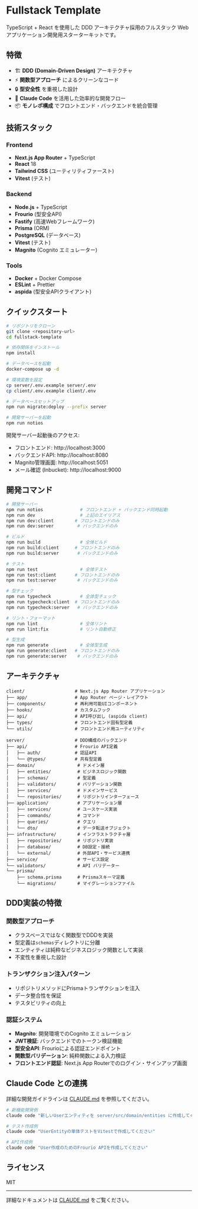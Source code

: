 # Fullstack Template

TypeScript + React を使用した DDD アーキテクチャ採用のフルスタック Web アプリケーション開発用スターターキットです。

## 特徴

- 🏗️ **DDD (Domain-Driven Design)** アーキテクチャ
- ⚡ **関数型アプローチ** によるクリーンなコード
- 🔒 **型安全性** を重視した設計
- 🚀 **Claude Code** を活用した効率的な開発フロー
- 📦 **モノレポ構成** でフロントエンド・バックエンドを統合管理

## 技術スタック

### Frontend
- **Next.js App Router** + TypeScript
- **React** 18
- **Tailwind CSS** (ユーティリティファースト)
- **Vitest** (テスト)

### Backend
- **Node.js** + TypeScript
- **Frourio** (型安全API)
- **Fastify** (高速Webフレームワーク)
- **Prisma** (ORM)
- **PostgreSQL** (データベース)
- **Vitest** (テスト)
- **Magnito** (Cognito エミュレーター)

### Tools
- **Docker** + Docker Compose
- **ESLint** + Prettier
- **aspida** (型安全APIクライアント)

## クイックスタート

```bash
# リポジトリをクローン
git clone <repository-url>
cd fullstack-template

# 依存関係をインストール
npm install

# データベースを起動
docker-compose up -d

# 環境変数を設定
cp server/.env.example server/.env
cp client/.env.example client/.env

# データベースセットアップ
npm run migrate:deploy --prefix server

# 開発サーバーを起動
npm run notios
```

開発サーバー起動後のアクセス:
- フロントエンド: http://localhost:3000
- バックエンドAPI: http://localhost:8080
- Magnito管理画面: http://localhost:5051
- メール確認 (Inbucket): http://localhost:9000

## 開発コマンド

```bash
# 開発サーバー
npm run notios              # フロントエンド + バックエンド同時起動
npm run dev                 # 上記のエイリアス
npm run dev:client        # フロントエンドのみ
npm run dev:server         # バックエンドのみ

# ビルド
npm run build               # 全体ビルド
npm run build:client      # フロントエンドのみ
npm run build:server       # バックエンドのみ

# テスト
npm run test                # 全体テスト
npm run test:client       # フロントエンドのみ
npm run test:server        # バックエンドのみ

# 型チェック
npm run typecheck           # 全体型チェック
npm run typecheck:client  # フロントエンドのみ
npm run typecheck:server   # バックエンドのみ

# リント・フォーマット
npm run lint                # 全体リント
npm run lint:fix            # リント自動修正

# 型生成
npm run generate            # 全体型生成
npm run generate:client   # フロントエンドのみ
npm run generate:server    # バックエンドのみ
```

## アーキテクチャ

```
client/                   # Next.js App Router アプリケーション
├── app/                  # App Router ページ・レイアウト
├── components/           # 再利用可能UIコンポーネント
├── hooks/                # カスタムフック
├── api/                  # API呼び出し (aspida client)
├── types/                # フロントエンド固有型定義
└── utils/                # フロントエンド用ユーティリティ

server/                   # DDD構成のバックエンド
├── api/                  # Frourio API定義
│   ├── auth/             # 認証API
│   └── @types/           # 共有型定義
├── domain/                # ドメイン層
│   ├── entities/          # ビジネスロジック関数
│   ├── schemas/           # 型定義
│   ├── validators/        # バリデーション関数
│   ├── services/          # ドメインサービス
│   └── repositories/      # リポジトリインターフェース
├── application/           # アプリケーション層
│   ├── services/          # ユースケース実装
│   ├── commands/          # コマンド
│   ├── queries/           # クエリ
│   └── dto/               # データ転送オブジェクト
├── infrastructure/        # インフラストラクチャ層
│   ├── repositories/      # リポジトリ実装
│   ├── database/          # DB設定・接続
│   └── external/          # 外部API・サービス連携
├── service/               # サービス設定
└── validators/            # API バリデーター
└── prisma/
    ├── schema.prisma      # Prismaスキーマ定義
    └── migrations/        # マイグレーションファイル
```

## DDD実装の特徴

### 関数型アプローチ
- クラスベースではなく関数型でDDDを実装
- 型定義は`schemas`ディレクトリに分離
- エンティティは純粋なビジネスロジック関数として実装
- 不変性を重視した設計

### トランザクション注入パターン
- リポジトリメソッドにPrismaトランザクションを注入
- データ整合性を保証
- テスタビリティの向上

### 認証システム
- **Magnito**: 開発環境でのCognito エミュレーション
- **JWT検証**: バックエンドでのトークン検証機能
- **型安全API**: Frourioによる認証エンドポイント
- **関数型バリデーション**: 純粋関数による入力検証
- **フロントエンド認証**: Next.js App Routerでのログイン・サインアップ画面

## Claude Code との連携

詳細な開発ガイドラインは [CLAUDE.md](./CLAUDE.md) を参照してください。

```bash
# 新機能開発例
claude code "新しいUserエンティティを server/src/domain/entities に作成してください"

# テスト作成例  
claude code "UserEntityの単体テストをVitestで作成してください"

# API作成例
claude code "User作成のためのFrourio APIを作成してください"
```

## ライセンス

MIT

---

詳細なドキュメントは [CLAUDE.md](./CLAUDE.md) をご覧ください。